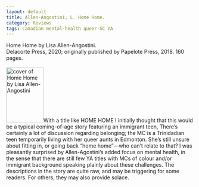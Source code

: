 ```yaml
---
layout: default
title: Allen-Angostini, L. Home Home.
category: Reviews
tags: canadian mental-health queer-SC YA
---
```

<span class="title">Home Home</span> by Lisa Allen-Angostini.<br>
<span class="publisher">Delacorte Press, 2020; originally published by Papelote Press, 2018. 160 pages.</span><br><br>
<span class="book1"><img src="https://images2.penguinrandomhouse.com/cover/9781984893611" width="100" height="147" alt="cover of Home Home by Lisa Allen-Angostini"></span>With a title like HOME HOME I initially thought that this would be a typical coming-of-age story featuring an immigrant teen, There’s certainly a lot of discussion regarding belonging; the MC is a Trinidadian teen temporarily living with her queer aunts in Edmonton. She’s still unsure about fitting in, or going back “home home”—who can’t relate to that? I was pleasantly surprised by Allen-Agostini’s added focus on mental health, in the sense that there are still few YA titles with MCs of colour and/or immigrant background speaking plainly about these challenges. The descriptions in the story are quite raw, and may be triggering for some readers. For others, they may also provide solace.

